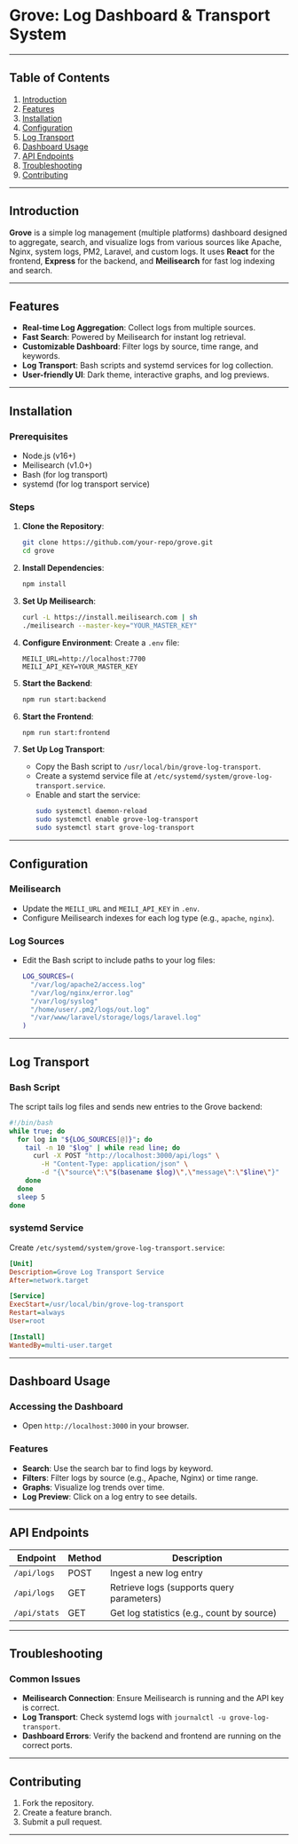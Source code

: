 # Grove: Log Dashboard & Transport System



---

## Table of Contents
1. [Introduction](#introduction)
2. [Features](#features)
3. [Installation](#installation)
5. [Configuration](#configuration)
6. [Log Transport](#log-transport)
7. [Dashboard Usage](#dashboard-usage)
8. [API Endpoints](#api-endpoints)
9. [Troubleshooting](#troubleshooting)
10. [Contributing](#contributing)

---

## Introduction
**Grove** is a simple log management (multiple platforms) dashboard designed to aggregate, search, and visualize logs from various sources like Apache, Nginx, system logs, PM2, Laravel, and custom logs. It uses **React** for the frontend, **Express** for the backend, and **Meilisearch** for fast log indexing and search.

---

## Features
- **Real-time Log Aggregation**: Collect logs from multiple sources.
- **Fast Search**: Powered by Meilisearch for instant log retrieval.
- **Customizable Dashboard**: Filter logs by source, time range, and keywords.
- **Log Transport**: Bash scripts and systemd services for log collection.
- **User-friendly UI**: Dark theme, interactive graphs, and log previews.

---


## Installation

### Prerequisites
- Node.js (v16+)
- Meilisearch (v1.0+)
- Bash (for log transport)
- systemd (for log transport service)

### Steps
1. **Clone the Repository**:
   ```bash
   git clone https://github.com/your-repo/grove.git
   cd grove
   ```

2. **Install Dependencies**:
   ```bash
   npm install
   ```

3. **Set Up Meilisearch**:
   ```bash
   curl -L https://install.meilisearch.com | sh
   ./meilisearch --master-key="YOUR_MASTER_KEY"
   ```

4. **Configure Environment**:
   Create a `.env` file:
   ```env
   MEILI_URL=http://localhost:7700
   MEILI_API_KEY=YOUR_MASTER_KEY
   ```

5. **Start the Backend**:
   ```bash
   npm run start:backend
   ```

6. **Start the Frontend**:
   ```bash
   npm run start:frontend
   ```

7. **Set Up Log Transport**:
   - Copy the Bash script to `/usr/local/bin/grove-log-transport`.
   - Create a systemd service file at `/etc/systemd/system/grove-log-transport.service`.
   - Enable and start the service:
     ```bash
     sudo systemctl daemon-reload
     sudo systemctl enable grove-log-transport
     sudo systemctl start grove-log-transport
     ```

---

## Configuration

### Meilisearch
- Update the `MEILI_URL` and `MEILI_API_KEY` in `.env`.
- Configure Meilisearch indexes for each log type (e.g., `apache`, `nginx`).

### Log Sources
- Edit the Bash script to include paths to your log files:
  ```bash
  LOG_SOURCES=(
    "/var/log/apache2/access.log"
    "/var/log/nginx/error.log"
    "/var/log/syslog"
    "/home/user/.pm2/logs/out.log"
    "/var/www/laravel/storage/logs/laravel.log"
  )
  ```

---

## Log Transport

### Bash Script
The script tails log files and sends new entries to the Grove backend:
```bash
#!/bin/bash
while true; do
  for log in "${LOG_SOURCES[@]}"; do
    tail -n 10 "$log" | while read line; do
      curl -X POST "http://localhost:3000/api/logs" \
        -H "Content-Type: application/json" \
        -d "{\"source\":\"$(basename $log)\",\"message\":\"$line\"}"
    done
  done
  sleep 5
done
```

### systemd Service
Create `/etc/systemd/system/grove-log-transport.service`:
```ini
[Unit]
Description=Grove Log Transport Service
After=network.target

[Service]
ExecStart=/usr/local/bin/grove-log-transport
Restart=always
User=root

[Install]
WantedBy=multi-user.target
```

---

## Dashboard Usage

### Accessing the Dashboard
- Open `http://localhost:3000` in your browser.

### Features
- **Search**: Use the search bar to find logs by keyword.
- **Filters**: Filter logs by source (e.g., Apache, Nginx) or time range.
- **Graphs**: Visualize log trends over time.
- **Log Preview**: Click on a log entry to see details.

---

## API Endpoints

| Endpoint | Method | Description |
|----------|--------|-------------|
| `/api/logs` | POST | Ingest a new log entry |
| `/api/logs` | GET | Retrieve logs (supports query parameters) |
| `/api/stats` | GET | Get log statistics (e.g., count by source) |

---

## Troubleshooting

### Common Issues
- **Meilisearch Connection**: Ensure Meilisearch is running and the API key is correct.
- **Log Transport**: Check systemd logs with `journalctl -u grove-log-transport`.
- **Dashboard Errors**: Verify the backend and frontend are running on the correct ports.

---

## Contributing
1. Fork the repository.
2. Create a feature branch.
3. Submit a pull request.

---
